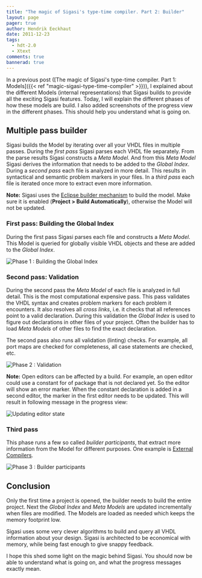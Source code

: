```yaml
---
title: "The magic of Sigasi's type-time compiler. Part 2: Builder"
layout: page 
pager: true
author: Hendrik Eeckhaut
date: 2011-12-23
tags: 
  - hdt-2.0
  - Xtext
comments: true
bannerad: true
---
```


In a previous post ([The magic of Sigasi's type-time compiler. Part 1: Models]({{< ref "magic-sigasi-type-time-compiler" >}})), I explained about the different Models (internal representations) that Sigasi builds to provide all the exciting Sigasi features. Today, I will explain the different phases of how these models are build. I also added screenshots of the progress view in the different phases. This should help you understand what is going on.

## Multiple pass builder

Sigasi builds the Model by iterating over all your VHDL files in multiple passes. During the *first pass* Sigasi parses each VHDL file separately. From the parse results Sigasi constructs a *Meta Model*. And from this *Meta Model* Sigasi derives the information that needs to be added to the *Global Index*. During a *second pass* each file is analyzed in more detail. This results in syntactical and semantic problem markers in your files. In a *third pass* each file is iterated once more to extract even more information.

**Note:** Sigasi uses the [Eclipse builder mechanism](http://www.eclipse.org/articles/Article-Builders/builders.html) to build the model. Make sure it is enabled (**Project > Build Automatically**), otherwise the Model will not be updated.

### First pass: Building the Global Index

During the first pass Sigasi parses each file and constructs a *Meta Model*. This Model is queried for globally visible VHDL objects and these are added to the *Global Index*.

![Phase 1 : Building the Global Index](/img/tech/phase1-global-index.png)

### Second pass: Validation

During the second pass the *Meta Model* of each file is analyzed in full detail. This is the most computational expensive pass. 
This pass validates the VHDL syntax and creates problem markers for each problem it encounters. It also resolves all *cross links*, i.e. it checks that all references point to a valid declaration. During this validation the *Global Index* is used to figure out declarations in other files of your project. Often the builder has to load *Meta Models* of other files to find the exact declaration.

The second pass also runs all validation (linting) checks. For example, all port maps are checked for completeness, all case statements are checked, etc. 

![Phase 2 : Validation](/img/tech/phase2-validation.png)

**Note:** Open editors can be affected by a build. For example, an open editor could use a constant for of package that is not declared yet. So the editor will show an error marker. When the constant declaration is added in a second editor, the marker in the first editor needs to be updated. This will result in following message in the progress view:

![Updating editor state](/img/tech/update_editor_state.png)

### Third pass

This phase runs a few so called *builder participants*, that extract more information from the Model for different purposes. One example is [External Compilers](/manual/eclipse/tools#external-compilers).

![Phase 3 : Builder participants](/img/tech/builder_participants.png)

## Conclusion

Only the first time a project is opened, the builder needs to build the entire project. Next the *Global Index* and *Meta Models* are updated incrementally when files are modified. The Models are loaded as needed which keeps the memory footprint low.

Sigasi uses some very clever algorithms to build and query all VHDL information about your design. Sigasi is architected to be economical with memory, while being fast enough to give snappy feedback.

I hope this shed some light on the magic behind Sigasi. You should now be able to understand what is going on, and what the progress messages exactly mean.